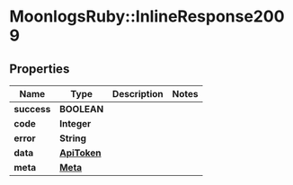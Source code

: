 # MoonlogsRuby::InlineResponse2009

## Properties
Name | Type | Description | Notes
------------ | ------------- | ------------- | -------------
**success** | **BOOLEAN** |  | 
**code** | **Integer** |  | 
**error** | **String** |  | 
**data** | [**ApiToken**](ApiToken.md) |  | 
**meta** | [**Meta**](Meta.md) |  | 

